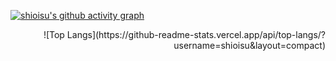[![shioisu's github activity graph](https://github-readme-activity-graph.vercel.app/graph?username=shioisu&theme=react-dark)](https://github.com/shioisu/github-readme-activity-graph)

<p align="right">![Top Langs](https://github-readme-stats.vercel.app/api/top-langs/?username=shioisu&layout=compact)</p>

<!--
**shioisu/shioisu** is a ✨ _special_ ✨ repository because its `README.md` (this file) appears on your GitHub profile.

Here are some ideas to get you started:

- 🔭 I’m currently working on ...
- 🌱 I’m currently learning ...
- 👯 I’m looking to collaborate on ...
- 🤔 I’m looking for help with ...
- 💬 Ask me about ...
- 📫 How to reach me: ...
- 😄 Pronouns: ...
- ⚡ Fun fact: ...
-->
